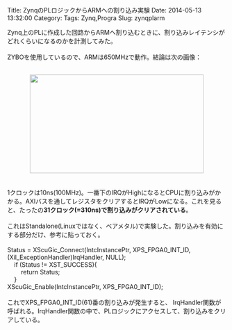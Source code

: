 Title: ZynqのPLロジックからARMへの割り込み実験
Date: 2014-05-13 13:32:00
Category: 
Tags: Zynq,Progra
Slug: zynqplarm

Zynq上のPLに作成した回路からARMへ割り込むときに、割り込みレイテンシがどれくらいになるのかを計測してみた。<br /><br />ZYBOを使用しているので、ARMは650MHzで動作。結論は次の画像：<br /><br /><div class="separator" style="clear: both; text-align: center;"><a href="http://1.bp.blogspot.com/-h5KhqquhE_o/U3Idw7Om3vI/AAAAAAAABq8/W7L_-P4Zjhw/s1600/irq.png" imageanchor="1" style="margin-left: 1em; margin-right: 1em;"><img border="0" src="http://1.bp.blogspot.com/-h5KhqquhE_o/U3Idw7Om3vI/AAAAAAAABq8/W7L_-P4Zjhw/s1600/irq.png" height="227" width="400" /></a></div><br /><br />1クロックは10ns(100MHz)。一番下のIRQがHighになるとCPUに割り込みがかかる。AXIバスを通してレジスタをクリアするとIRQがLowになる。これを見ると、たったの<b>31クロック(=310ns)で割り込みがクリアされている</b>。<br /><br />これはStandalone(Linuxではなく、ベアメタル)で実験した。割り込みを有効にする部分だけ、参考に貼っておく。<br /><br />Status = XScuGic_Connect(IntcInstancePtr, XPS_FPGA0_INT_ID,(Xil_ExceptionHandler)IrqHandler, NULL);<br />&nbsp;&nbsp;&nbsp; if (Status != XST_SUCCESS){<br />&nbsp;&nbsp;&nbsp; &nbsp;&nbsp;&nbsp; return Status;<br />&nbsp;&nbsp;&nbsp; }<br />XScuGic_Enable(IntcInstancePtr, XPS_FPGA0_INT_ID);<br /><br />これでXPS_FPGA0_INT_ID(61)番の割り込みが発生すると、 IrqHandler関数が呼ばれる。IrqHandler関数の中で、PLロジックにアクセスして、割り込みをクリアしている。<br />
